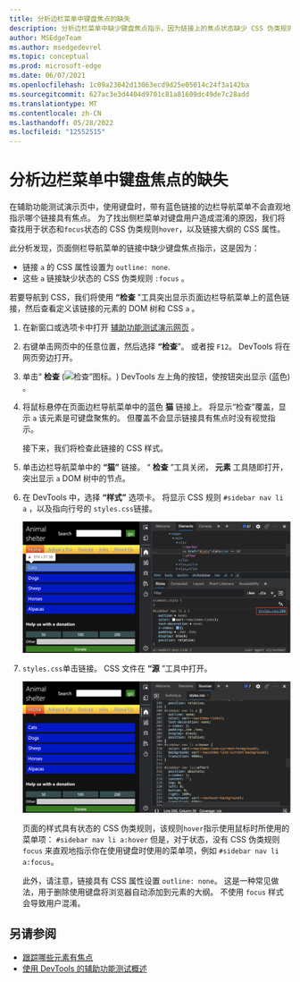 ```yaml
---
title: 分析边栏菜单中键盘焦点的缺失
description: 分析边栏菜单中缺少键盘焦点指示，因为链接上的焦点状态缺少 CSS 伪类规则，加上没有大纲设置的链接。
author: MSEdgeTeam
ms.author: msedgedevrel
ms.topic: conceptual
ms.prod: microsoft-edge
ms.date: 06/07/2021
ms.openlocfilehash: 1c09a23042d13063ecd9d25e05014c24f3a142ba
ms.sourcegitcommit: 627ac3e3d4404d9701c81a81609dc49de7c28add
ms.translationtype: MT
ms.contentlocale: zh-CN
ms.lasthandoff: 05/28/2022
ms.locfileid: "12552515"
---
```

# <a name="analyze-the-lack-of-indication-of-keyboard-focus-in-a-sidebar-menu"></a>分析边栏菜单中键盘焦点的缺失

<!-- Inspect tool, and CSS rules: pseudo-classes for states -->

在辅助功能测试演示页中，使用键盘时，带有蓝色链接的边栏导航菜单不会直观地指示哪个链接具有焦点。  为了找出侧栏菜单对键盘用户造成混淆的原因，我们将查找用于状态和`focus`状态的 CSS 伪类规则`hover`，以及链接大纲的 CSS 属性。

此分析发现，页面侧栏导航菜单的链接中缺少键盘焦点指示，这是因为：
*  链接 `a` 的 CSS 属性设置为 `outline: none`.
*  这些 `a` 链接缺少状态的 CSS 伪类规则 `:focus` 。

若要导航到 CSS，我们将使用 **“检查** ”工具突出显示页面边栏导航菜单上的蓝色链接，然后查看定义该链接的元素的 DOM 树和 CSS `a` 。

1. 在新窗口或选项卡中打开 [辅助功能测试演示网页](https://microsoftedge.github.io/Demos/devtools-a11y-testing/) 。

1. 右键单击网页中的任意位置，然后选择 **“检查**”。  或者按 `F12`。  DevTools 将在网页旁边打开。

1. 单击“ **检查** (![检查”图标。](../media/inspect-tool-icon-light-theme.png)) DevTools 左上角的按钮，使按钮突出显示 (蓝色) 。

1. 将鼠标悬停在页面边栏导航菜单中的蓝色 **猫** 链接上。  将显示“检查”覆盖，显示 `a` 该元素是可键盘聚焦的。  但覆盖不会显示链接具有焦点时没有视觉指示。

   接下来，我们将检查此链接的 CSS 样式。

1. 单击边栏导航菜单中的 **“猫”** 链接。  “ **检查** ”工具关闭， **元素** 工具随即打开，突出显示 `a` DOM 树中的节点。

1. 在 DevTools 中，选择 **“样式”** 选项卡。 将显示 CSS 规则 `#sidebar nav li a` ，以及指向行号的 `styles.css`链接。

   ![检查菜单中链接的源代码和应用样式。](../media/a11y-testing-menu-link.msft.png)

1. `styles.css`单击链接。  CSS 文件在 **“源** ”工具中打开。

   ![应用于“源”工具中的链接的样式。](../media/a11y-testing-menu-link-styles.msft.png)

   页面的样式具有状态的 CSS 伪类规则，该规则`hover`指示使用鼠标时所使用的菜单项： `#sidebar nav li a:hover`  但是，对于状态，没有 CSS 伪类规则 `focus` 来直观地指示你在使用键盘时使用的菜单项，例如 `#sidebar nav li a:focus`。

   此外，请注意，链接具有 CSS 属性设置 `outline: none`。  这是一种常见做法，用于删除使用键盘将浏览器自动添加到元素的大纲。  不使用 `focus` 样式会导致用户混淆。


<!-- ====================================================================== -->
## <a name="see-also"></a>另请参阅

*  [跟踪哪些元素有焦点](focus.md)
*  [使用 DevTools 的辅助功能测试概述](accessibility-testing-in-devtools.md)
